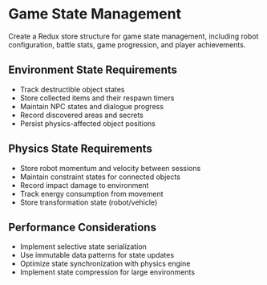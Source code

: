 # Game State Management

Create a Redux store structure for game state management, including robot configuration, battle stats, game progression, and player achievements.

## Environment State Requirements
- Track destructible object states
- Store collected items and their respawn timers
- Maintain NPC states and dialogue progress
- Record discovered areas and secrets
- Persist physics-affected object positions

## Physics State Requirements
- Store robot momentum and velocity between sessions
- Maintain constraint states for connected objects
- Record impact damage to environment
- Track energy consumption from movement
- Store transformation state (robot/vehicle)

## Performance Considerations
- Implement selective state serialization
- Use immutable data patterns for state updates
- Optimize state synchronization with physics engine
- Implement state compression for large environments